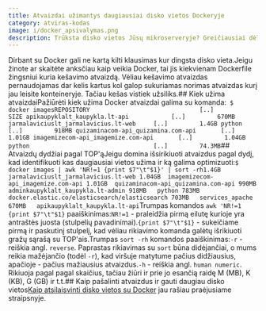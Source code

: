 ```yaml
---
title: Atvaizdai užimantys daugiausiai disko vietos Dockeryje
category: atviras-kodas
image: i/docker_apsivalymas.png
description: Trūksta disko vietos Jūsų mikroserveryje? Greičiausiai dėl Docker kaltės - ją kaupti itin lengva. Disko vietą gali užimti ne tik media katalogas Jūsų projekte, bet ir Docker konteineriai, atvaizdai, skirsniai.
---
```


Dirbant su Docker gali ne kartą kilti klausimas kur dingsta disko vieta.Jeigu žinote ar skaitėte anksčiau kaip veikia Docker, tai jis kiekvienam Dockerfile žingsniui kuria kešavimo atvaizdą. Vėliau kešavimo atvaizdas pernaudojamas dar kelis kartus kol galop sukuriamas norimas atvaizdas kurį jau leisite konteineryje. Tačiau kešas vistiek užsiliks.## Kiek užima atvaizdaiPažiūrėti kiek užima Docker atvaizdai galima su komanda:```
$ docker imagesREPOSITORY                               [..]         SIZE
apikaupyklalt_kaupykla.lt-api            [..]         670MB
jarmalaviciuslt_jarmalavicius.lt-web     [..]         1.4GB
python                                   [..]         918MB
quizaminacom-api_quizamina.com-api       [..]         1.01GB
imagemizecom-api_imagemize.com-api       [..]         1.04GB
python                                   [..]         74.3MB```## Atvaizdų dydžiai pagal TOP'ąJeigu domina išsirikiuoti atvaizdus pagal dydį, kad identifikuoti kas daugiausiai vietos užima ir ką galima optimizuoti:```
$ docker images | awk 'NR!=1 {print $7"\t"$1}' | sort -rh1.4GB   jarmalaviciuslt_jarmalavicius.lt-web
1.04GB  imagemizecom-api_imagemize.com-api
1.01GB  quizaminacom-api_quizamina.com-api
990MB   adminkaupyklalt_kaupykla.lt-admin
918MB   python
783MB   docker.elastic.co/elasticsearch/elasticsearch
703MB   services_apache
670MB   apikaupyklalt_kaupykla.lt-api
```Trumpas komandos `awk 'NR!=1 {print $7"\t"$1}` paaiškinimas:`NR!=1` - praleidžia pirmą eilutę kurioje yra antraštės juosta (stulpelių pavadinimai).`{print $7"\t"$1}` - sukeičiame pirmą ir paskutinį stulpelį, kad vėliau rikiavimo komanda galėtų išrikiuoti gražų sąrašą su TOP'ais.Trumpas `sort -rh` komandos paaiškinimas:`-r` - reiškia angl. `reverse`. Paprastas rikiavimas su `sort` būna didėjančiai, o mums reikia mažėjančio (todėl `-r`), kad viršuje matytume pačius didžiausius, apačioje - pačius mažiausius atvaizdus.`-h` - reiškia angl. `human numeric`. Rikiuoja pagal pagal skaičius, tačiau žiūri ir prie jo esančią raidę M (MB), K (KB), G (GB) ir t.t.## Kaip pašalinti atvaizdus ir gauti daugiau disko vietos[Kaip atsilaisvinti disko vietos su Docker](https://www.jarmalavicius.lt/docker/vietos-atlaisvinimas-po-darbo-su-docker) jau rašiau praėjusiame straipsnyje.